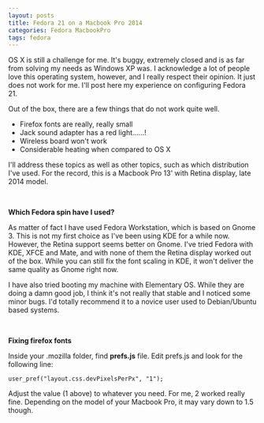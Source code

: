 ```yaml
---
layout: posts
title: Fedora 21 on a Macbook Pro 2014
categories: Fedora MacbookPro
tags: fedora
---
```


OS X is still a challenge for me. It's buggy, extremely closed and is as far from solving my needs as Windows XP was. I acknowledge a lot of people love this operating system, however, and I really respect their opinion. It just does not work for me. I'll post here my experience on configuring Fedora 21. 

Out of the box, there are a few things that do not work quite well.

* Firefox fonts are really, really small
* Jack sound adapter has a red light......!
* Wireless board won't work
* Considerable heating when compared to OS X

I'll address these topics as well as other topics, such as which distribution I've used. For the record, this is a Macbook Pro 13' with Retina display, late 2014 model.


<!-- Split Here - Snapshot -->

<br />

**Which Fedora spin have I used?**

As matter of fact I have used Fedora Workstation, which is based on Gnome 3. This is not my first choice as I've been using KDE for a while now. However, the Retina support seems better on Gnome. I've tried Fedora with KDE, XFCE and Mate, and with none of them the Retina display worked out of the box. While you can still fix the font scaling in KDE, it won't deliver the same quality as Gnome right now.

I have also tried booting my machine with Elementary OS. While they are doing a damn good job, I think it's not really that stable and I noticed some minor bugs. I'd totally recommend it to a novice user used to Debian/Ubuntu based systems.

<br />

**Fixing firefox fonts**

Inside your .mozilla folder, find **prefs.js** file. Edit prefs.js and look for the following line:
```
user_pref("layout.css.devPixelsPerPx", "1");
```

Adjust the value (1 above) to whatever you need. For me, 2 worked really fine. Depending on the model of your Macbook Pro, it may vary down to 1.5 though.


